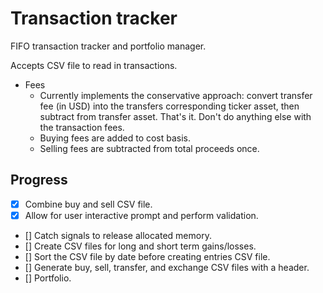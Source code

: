 # Transaction tracker

FIFO transaction tracker and portfolio manager.

Accepts CSV file to read in transactions.

* Fees
  * Currently implements the conservative approach: convert transfer fee (in USD) into the transfers corresponding ticker asset, then subtract from transfer asset. That's it. Don't do anything else with the transaction fees.
  * Buying fees are added to cost basis.
  * Selling fees are subtracted from total proceeds once.

## Progress

* [x] Combine buy and sell CSV file.
* [X] Allow for user interactive prompt and perform validation.
* [] Catch signals to release allocated memory.
* [] Create CSV files for long and short term gains/losses.
* [] Sort the CSV file by date before creating entries CSV file.
* [] Generate buy, sell, transfer, and exchange CSV files with a header.
* [] Portfolio.

